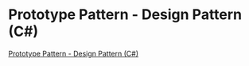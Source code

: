 # Prototype Pattern - Design Pattern (C#)
[Prototype Pattern - Design Pattern (C#)](https://aiwithcloud.com/2022/09/16/prototype_pattern___design_pattern_c/)